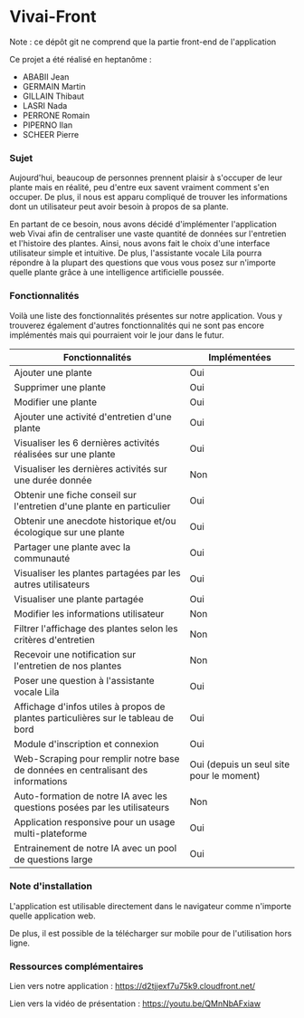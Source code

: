 # Vivai-Front

Note : ce dépôt git ne comprend que la partie front-end de l'application

Ce projet a été réalisé en heptanôme :                   
- ABABII Jean 
- GERMAIN Martin 
- GILLAIN Thibaut
- LASRI Nada 
- PERRONE Romain 
- PIPERNO Ilan 
- SCHEER Pierre 

### Sujet

Aujourd'hui, beaucoup de personnes prennent plaisir à s'occuper de leur plante mais en réalité, peu d'entre eux savent vraiment comment s'en occuper. De plus, il nous est apparu compliqué de trouver les informations dont un utilisateur peut avoir besoin à propos de sa plante.

En partant de ce besoin, nous avons décidé d'implémenter l'application web Vivai afin de centraliser une vaste quantité de données sur l'entretien et l'histoire des plantes. Ainsi, nous avons fait le choix d'une interface utilisateur simple et intuitive. De plus, l'assistante vocale Lila pourra répondre à la plupart des questions que vous vous posez sur n'importe quelle plante grâce à une intelligence artificielle poussée.

### Fonctionnalités
Voilà une liste des fonctionnalités présentes sur notre application. Vous y trouverez également d'autres fonctionnalités qui ne sont pas encore implémentés mais qui pourraient voir le jour dans le futur.

Fonctionnalités | Implémentées
-----------------|------------
Ajouter une plante | Oui
Supprimer une plante | Oui
Modifier une plante |Oui
Ajouter une activité d'entretien d'une plante | Oui
Visualiser les 6 dernières activités réalisées sur une plante | Oui
Visualiser les dernières activités sur une durée donnée | Non
Obtenir une fiche conseil sur l'entretien d'une plante en particulier | Oui
Obtenir une anecdote historique et/ou écologique sur une plante | Oui
Partager une plante avec la communauté | Oui
Visualiser les plantes partagées par les autres utilisateurs | Oui
Visualiser une plante partagée | Oui
Modifier les informations utilisateur | Non
Filtrer l'affichage des plantes selon les critères d'entretien | Non
Recevoir une notification sur l'entretien de nos plantes | Non
Poser une question à l'assistante vocale Lila | Oui
Affichage d'infos utiles à propos de plantes particulières sur le tableau de bord | Oui
Module d'inscription et connexion | Oui
Web-Scraping pour remplir notre base de données en centralisant des informations | Oui (depuis un seul site pour le moment)
Auto-formation de notre IA avec les questions posées par les utilisateurs | Non
Application responsive pour un usage multi-plateforme | Oui
Entrainement de notre IA avec un pool de questions large | Oui

### Note d'installation

L'application est utilisable directement dans le navigateur comme n'importe quelle application web. 

De plus, il est possible de la télécharger sur mobile pour de l'utilisation hors ligne.

### Ressources complémentaires

Lien vers notre application : https://d2tjjexf7u75k9.cloudfront.net/

Lien vers la vidéo de présentation : https://youtu.be/QMnNbAFxiaw